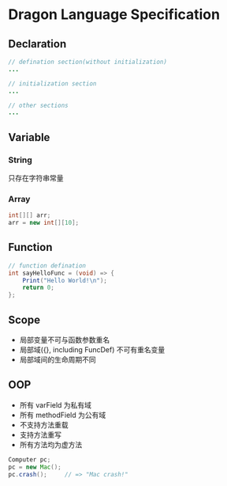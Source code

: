 # Dragon Language Specification

## Declaration

```java
// defination section(without initialization)
...

// initialization section
...

// other sections
...
```

## Variable

### String

只存在字符串常量

### Array

```java
int[][] arr;
arr = new int[][10];
```

## Function

```java
// function defination
int sayHelloFunc = (void) => {
    Print("Hello World!\n");
    return 0;
};
```

## Scope

*   局部变量不可与函数参数重名
*   局部域({}, including FuncDef) 不可有重名变量
*   局部域间的生命周期不同

## OOP

*   所有 varField 为私有域
*   所有 methodField 为公有域
*   不支持方法重载
*   支持方法重写
*   所有方法均为虚方法

```java
Computer pc;
pc = new Mac();
pc.crash();     // => "Mac crash!"
```
